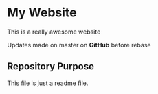# My Website

This is a really awesome website

Updates made on master on __GitHub__ before rebase

## Repository Purpose

This file is just a readme file.

